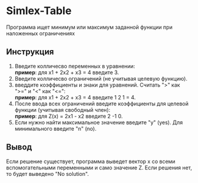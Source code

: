 # Simlex-Table
Программа ищет минимум или максимум заданной функции при наложенных ограничениях

## Инструкция

1) Введите колличесво переменных в уравнении:  
    **пример**: для x1 + 2x2 + x3 = 4 введите 3.  
2) Введите колличесво ограничений (не учитывая целевую функцию).
3) введдите коэффициенты и знаки для уравнений. Считать ">" как ">=" и "<" как "<=":  
    **пример**: для x1 + 2x2 + x3 = 4 введите 1 2 1 = 4. 
4) После ввода всех ограничений введите коэффициенты для целевой функции (учитывая свободный член):  
    **пример**: для Z(x) = 2x1 - x2 введите 2 -1 0.
5) Если нужно найти максимальное значение введите "y" (yes). Для минимального введите "n" (no).

## Вывод

Если решение существует, программа выведет вектор x со всеми вспомогательными переменными и само значение Z.
Если решения нет, то будет выведено "No solution".

